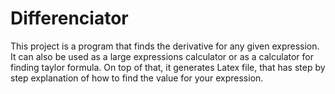 # Differenciator
This project is a program that finds the derivative for any given expression. It can also be used as a large expressions calculator or as a calculator for finding taylor formula. On top of that, it generates Latex file, that has step by step explanation of how to find the value for your expression.
